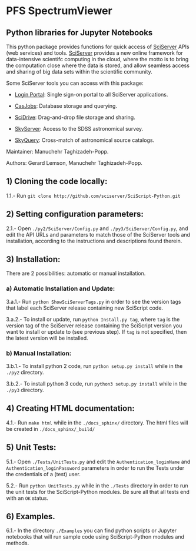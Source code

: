 # PFS SpectrumViewer

## Python libraries for Jupyter Notebooks

This python package provides functions for quick access of [SciServer](http://www.sciserver.org) APIs (web services) and tools.
[SciServer](http://www.sciserver.org) provides a new online framework for data-intensive scientifc computing in the cloud,
where the motto is to bring the computation close where the data is stored, and allow seamless access and sharing of big data sets within the scientific community.

Some SciServer tools you can access with this package:

 * [Login Portal](http://portal.sciserver.org): Single sign-on portal to all SciServer applications.

 * [CasJobs](http://skyserver.sdss.org/CasJobs): Database storage and querying.

 * [SciDrive](http://www.scidrive.org/): Drag-and-drop file storage and sharing.

 * [SkyServer](http://skyserver.sdss.org/): Access to the SDSS astronomical survey.

 * [SkyQuery](http://www.voservices.net/skyquery): Cross-match of astronomical source catalogs.

Maintainer: Manuchehr Taghizadeh-Popp.

Authors: Gerard Lemson, Manuchehr Taghizadeh-Popp.


## 1) Cloning the code locally:

1.1.- Run `git clone http://github.com/sciserver/SciScript-Python.git`

## 2) Setting configuration parameters:

2.1.- Open `./py2/SciServer/Config.py` and `./py3/SciServer/Config.py`, and edit the API URLs and parameters to match those of the SciServer tools and installation, according to the instructions and descriptions found therein.

## 3) Installation:

There are 2 possibilities: automatic or manual installation.

### a) Automatic Installation and Update:

3.a.1.- Run `python ShowSciServerTags.py` in order to see the version tags that label each SciServer release containing new SciScript code.

3.a.2.- To install or update, run `python Install.py tag`, where `tag` is the version tag of the SciServer release containing the SciScript version you want to install or update to (see previous step). If `tag` is not specified, then the latest version will be installed.

### b) Manual Installation:

3.b.1.- To install python 2 code, run `python setup.py install` while in the `./py2` directory.

3.b.2.- To install python 3 code, run `python3 setup.py install` while in the `./py3` directory.

## 4) Creating HTML documentation:

4.1.- Run `make html` while in the `./docs_sphinx/` directory. The html files will be created in `./docs_sphinx/_build/`

## 5) Unit Tests:

5.1.- Open `./Tests/UnitTests.py` and edit the `Authentication_loginName` and `Authentication_loginPassword` parameters in order to run the Tests under the credentials of a (test) user.

5.2.- Run `python UnitTests.py` while in the `./Tests` directory in order to run the unit tests for the SciScript-Python modules. Be sure all that all tests end with an `OK` status.

## 6) Examples.

6.1.- In the directory `./Examples` you can find python scripts or Jupyter notebooks that will run sample code using SciScript-Python modules and methods.
